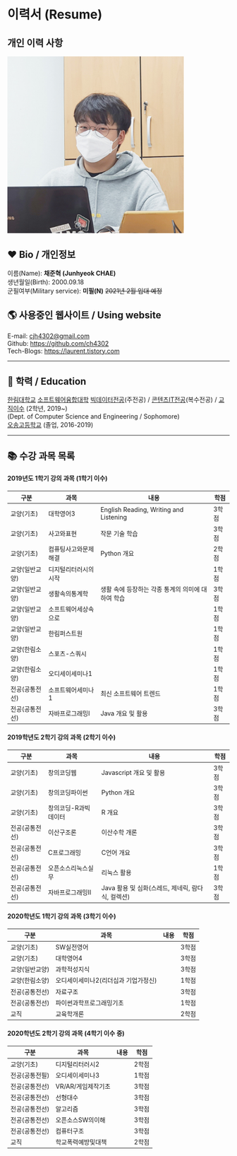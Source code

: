 # 이력서 (Resume)  

## 개인 이력 사항  

<img src=profile.jpg height=400 weight=400>  

## ❤️ Bio / 개인정보
이름(Name): **채준혁 (Junhyeok CHAE)**  
생년월일(Birth): 2000.09.18  
군필여부(Military service): **미필(N)**  ~~2021년 2월 입대 예정~~


## 🌎 사용중인 웹사이트 / Using website
E-mail: cjh4302@gmail.com  
Github: https://github.com/ch4302  
Tech-Blogs: https://laurent.tistory.com 

  
---
## 🏫 학력 / Education
[한림대학교][hallym] [소프트웨어융합대학][swcvg] [빅데이터전공][bigdata](주전공) / [콘텐츠IT전공][contentsit](복수전공) / [교직이수][teaching] (2학년, 2019~)   
(Dept. of Computer Science and Engineering / Sophomore)  
[오송고등학교][osong] (졸업, 2016-2019)  


---  
## 📚 수강 과목 목록
#### 2019년도 1학기 강의 과목 (1학기 이수)  
|구분|과목|내용|학점|
|---|---|---|---|
|교양(기초)|대학영어3|English Reading, Writing and Listening|3학점|
|교양(기초)|사고와표현|작문 기술 학습|3학점|
|교양(기초)|컴퓨팅사고와문제해결|Python 개요|2학점|
|교양(일반교양)|디지털리터러시의시작||1학점|
|교양(일반교양)|생활속의통계학|생활 속에 등장하는 각종 통계의 의미에 대하여 학습|3학점|
|교양(일반교양)|소프트웨어세상속으로||1학점|
|교양(일반교양)|한림퍼스트원||1학점|
|교양(한림소양)|스포츠-스쿼시||1학점|
|교양(한림소양)|오디세이세미나1||1학점|
|전공(공통전선)|소프트웨어세미나1|최신 소프트웨어 트렌드|1학점|
|전공(공통전선)|자바프로그래밍I|Java 개요 및 활용|3학점|

#### 2019학년도 2학기 강의 과목 (2학기 이수)
|구분|과목|내용|학점|
|---|---|---|---|
|교양(기초)|창의코딩웹|Javascript 개요 및 활용|3학점|
|교양(기초)|창의코딩파이썬|Python 개요|3학점|
|교양(기초)|창의코딩-R과빅데이터|R 개요|3학점|
|전공(공통전선)|이산구조론|이산수학 개론|3학점|
|전공(공통전선)|C프로그래밍|C언어 개요|3학점|
|전공(공통전선)|오픈소스리눅스실무|리눅스 활용|1학점|
|전공(공통전선)|자바프로그래밍II|Java 활용 및 심화(스레드, 제네릭, 람다식, 컬렉션)|3학점|

#### 2020학년도 1학기 강의 과목 (3학기 이수)
|구분|과목|내용|학점|
|---|---|---|---|
|교양(기초)|SW실전영어||3학점|
|교양(기초)|대학영어4||3학점|
|교양(일반교양)|과학적성지식||3학점|
|교양(한림소양)|오디세이세미나2(리더십과 기업가정신)||1학점|
|전공(공통전선)|자료구조||3학점|
|전공(공통전선)|파이썬과학프로그래밍기초||1학점|
|교직|교육학개론||2학점|

#### 2020학년도 2학기 강의 과목 (4학기 이수 중)
|구분|과목|내용|학점|
|---|---|---|---|
|교양(기초)|디지털리터러시2||2학점|
|전공(공통전필)|오디세이세미나3||1학점|
|전공(공통전선)|VR/AR/게임제작기초||3학점|
|전공(공통전선)|선형대수||3학점|
|전공(공통전선)|알고리즘||3학점|
|전공(공통전선)|오픈소스SW의이해||3학점|
|전공(공통전선)|컴퓨터구조||3학점|
|교직|학교폭력예방및대책||2학점|















[github]:https://github.com/ch4302
[osong]:http://school.cbe.go.kr/os-h
[hallym]:https://www.hallym.ac.kr
[swcvg]:https://hlsw.hallym.ac.kr
[bigdata]:https://sw.hallym.ac.kr/index.php?mp=2_2
[contentsit]:https://sw.hallym.ac.kr/index.php?mp=2_3
[teaching]:https://cge.hallym.ac.kr/
[cnm]:http://school.cbe.go.kr/cjnam-m/M01/

